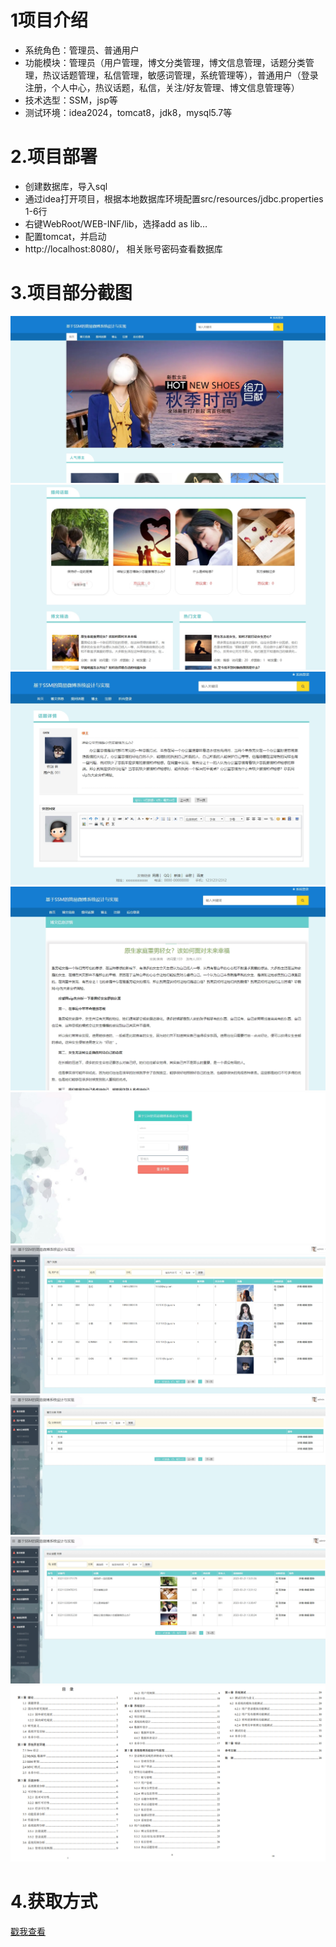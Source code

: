 # 1项目介绍
- 系统角色：管理员、普通用户
- 功能模块：管理员（用户管理，博文分类管理，博文信息管理，话题分类管理，热议话题管理，私信管理，敏感词管理，系统管理等），普通用户（登录注册，个人中心，热议话题，私信，关注/好友管理、博文信息管理等）
- 技术选型：SSM，jsp等
- 测试环境：idea2024，tomcat8，jdk8，mysql5.7等
# 2.项目部署
- 创建数据库，导入sql
- 通过idea打开项目，根据本地数据库环境配置src/resources/jdbc.properties 1-6行
- 右键WebRoot/WEB-INF/lib，选择add as lib…
- 配置tomcat，并启动
- http://localhost:8080/， 相关账号密码查看数据库
# 3.项目部分截图
![输入图片说明](1.png)
![输入图片说明](2.png)
![输入图片说明](3.png)
![输入图片说明](4.png)
![输入图片说明](5.png)
![输入图片说明](6.png)
![输入图片说明](7.png)
![输入图片说明](8.png)
![输入图片说明](9.png)

# 4.获取方式
[戳我查看](https://gitee.com/aven999/mall)
